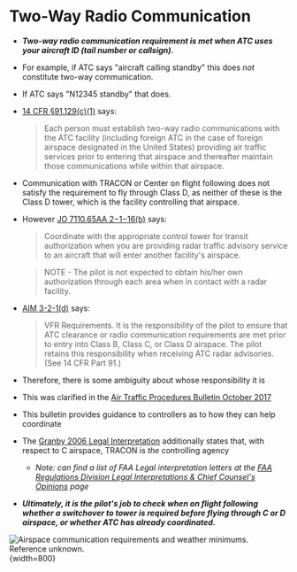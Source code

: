 # Two-Way Radio Communication

* ***Two-way radio communication requirement is met when ATC uses your aircraft ID (tail number or callsign).***
* For example, if ATC says "aircraft calling standby" this does *not* constitute two-way communication.
* If ATC says "N12345 standby" that does.
* [14 CFR &sect;91.129(c)(1)](https://www.ecfr.gov/current/title-14/chapter-I/subchapter-F/part-91/subpart-B/subject-group-ECFRe4c59b5f5506932/section-91.129#p-91.129(c)(1)) says:

    > Each person must establish two-way radio communications with the ATC facility (including foreign ATC in the case of foreign airspace designated in the United States) providing air traffic services prior to entering that airspace and thereafter maintain those communications while within that airspace.

* Communication with TRACON or Center on flight following does not satisfy the requirement to fly through Class D, as neither of these is the Class D tower, which is the facility controlling that airspace.
* However [JO 7110.65AA 2−1−16(b)](https://www.faa.gov/air_traffic/publications/atpubs/atc_html/chap2_section_1.html#C8I3b6JACK) says:

    > Coordinate with the appropriate control tower for transit authorization when you are providing radar traffic advisory service to an aircraft that will enter another facility's airspace.

    > NOTE - The pilot is not expected to obtain his/her own authorization through each area when in contact with a radar facility.

* [AIM 3-2-1(d)](https://www.faa.gov/air_traffic/publications/atpubs/aim_html/chap3_section_2.html#$paragraph3-2-1) says:

    > VFR Requirements. It is the responsibility of the pilot to ensure that ATC clearance or radio communication requirements are met prior to entry into Class B, Class C, or Class D airspace. The pilot retains this responsibility when receiving ATC radar advisories. (See 14 CFR Part 91.)

* Therefore, there is some ambiguity about whose responsibility it is
* This was clarified in the [Air Traffic Procedures Bulletin October 2017](https://www.faa.gov/air_traffic/publications/media/atpb_october_2017.pdf)
* This bulletin provides guidance to controllers as to how they can help coordinate
* The [Granby 2006 Legal Interpretation](https://www.faa.gov/about/office_org/headquarters_offices/agc/practice_areas/regulations/interpretations/Data/interps/2006/Granby_2006_Legal_Interpretation.pdf) additionally states that, with respect to C airspace, TRACON is *the* controlling agency
  * *Note: can find a list of FAA Legal interpretation letters at the [FAA Regulations Division Legal Interpretations & Chief Counsel's Opinions](https://www.faa.gov/about/office_org/headquarters_offices/agc/practice_areas/regulations/interpretations/) page*
* ***Ultimately, it is the pilot's job to check when on flight following whether a switchover to tower is required before flying through C or D airspace, or whether ATC has already coordinated.***

![Airspace communication requirements and weather minimums. Reference unknown.](/img/airspace-at-a-glance.jpg){width=800}
